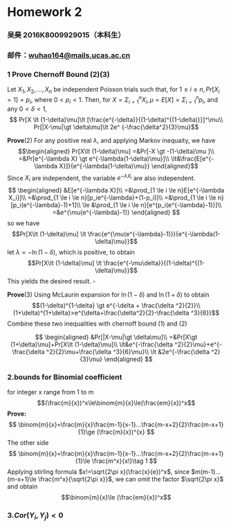 # Homework 2
### 吴昊 2016K8009929015（本科生）
### 邮件：wuhao164@mails.ucas.ac.cn
### 1 Prove Chernoff Bound (2)(3)
Let $X_1,X_2,...,X_n$ be independent Poisson trials such that, for $1\le i \le n, Pr[X_i=1]=p_i$, where $0\lt p_i \lt 1$. Then, for $X=\Sigma_{i=1}^nX_i, \mu=E[X]=\Sigma_{i=1}^np_i$, and any $0 \lt \delta \lt 1$,
$$ Pr[X \lt (1-\delta)\mu]\lt [\frac{e^{-\delta}}{(1-\delta)^{(1-\delta)}}]^\mu\\
Pr[|X-\mu|\gt \delta\mu]\lt 2e^
{-\frac{\delta^2}{3}\mu}$$

**Prove**(2)
For any positive real $\lambda$, and applying Markov inequaity, we have
$$\begin{aligned}
Pr[X\lt (1-\delta)\mu]
=&Pr[-X \gt -(1-\delta)\mu ]\\
=&Pr[e^{-\lambda X} \gt e^{-\lambda(1-\delta)\mu}]\\
\lt&\frac{E[e^{-\lambda X}]}{e^{-\lambda(1-\delta)\mu}} 
\end{aligned}$$
Since $X_i$ are independent, the variable $e^{-\lambda X_i}$ are also independent.
$$
\begin{aligned}
&E[e^{-\lambda X}]\\
=&\prod_{1 \le i \le n}E[e^{-\lambda X_i}]\\
=&\prod_{1 \le i \le n}[p_ie^{-\lambda}+(1-p_i)]\\
=&\prod_{1 \le i \le n}[p_i(e^{-\lambda}-1)+1]\\
\le &\prod_{1 \le i \le n}[e^{p_i(e^{-\lambda}-1)}]\\
=&e^{\mu(e^{-\lambda}-1)}
\end{aligned}
$$
so we have
$$Pr[X\lt (1-\delta)\mu] \lt \frac{e^{\mu(e^{-\lambda}-1)}}{e^{-\lambda(1-\delta)\mu}}$$
let $\lambda = -\ln(1-\delta)$, which is positive, to obtain
$$Pr[X\lt (1-\delta)\mu] \lt \frac{e^{-\mu\delta}}{(1-\delta)^{(1-\delta)\mu}}$$
This yields the desired result.   $\square$

**Prove**(3)
Using McLaurin expansion for $\ln (1-\delta)$ and $\ln (1+\delta)$ to obtain
$$(1-\delta)^{1-\delta} \gt e^{-\delta + \frac{\delta ^2}{2}}\\
(1+\delta)^{1+\delta}>e^{\delta+\frac{\delta^2}{2}-\frac{\delta ^3}{6}}$$
Combine these two inequalities with chernoff bound (1) and (2)

$$
\begin{aligned}
&Pr[|X-\mu|\gt \delta\mu]\\
=&Pr[X\gt (1+\delta)\mu]+Pr[X\lt (1-\delta)\mu]\\
\lt&e^{-\frac{\delta ^2}{2}\mu}+e^{-\frac{\delta ^2}{2}\mu+\frac{\delta ^3}{6}\mu}\\
\lt &2e^{-\frac{\delta ^2}{3}\mu}
\end{aligned}
$$

### 2.bounds for Binomial coefficient 
for integer x range from 1 to m
$$(\frac{m}{x})^x\le\binom{m}{x}\le(\frac{em}{x})^x$$
**Prove:**
$$
\binom{m}{x}=\frac{m}{x}\frac{m-1}{x-1}...\frac{m-x+2}{2}\frac{m-x+1}{1}\ge (\frac{m}{x})^{x}
$$
The other side
$$
\binom{m}{x}=\frac{m}{x}\frac{m-1}{x-1}...\frac{m-x+2}{2}\frac{m-x+1}{1}\le \frac{m^x}{x!}\tag 1
$$
Applying stirling formula $x!=\sqrt{2\pi x}(\frac{x}{e})^x$, since $m(m-1)...(m-x+1)\le \frac{m^x}{\sqrt{2\pi x}}$, we can omit the factor $\sqrt{2\pi x}$ and obtain
$$\binom{m}{x}\le (\frac{em}{x})^x$$

### 3.$Cor(Y_i,Y_j)<0$

